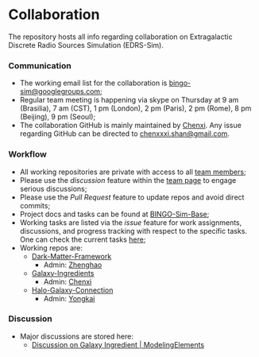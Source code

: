 # Collaboration
The repository hosts all info regarding collaboration on Extragalactic Discrete Radio Sources Simulation (EDRS-Sim).

### Communication
* The working email list for the collaboration is bingo-sim@googlegroups.com;
* Regular team meeting is happening via skype on Thursday at 9 am (Brasilia), 7 am (CST), 1 pm (London), 2 pm (Paris), 2 pm (Rome), 8 pm (Beijing), 9 pm (Seoul);
* The collaboration GitHub is mainly maintained by [Chenxi](https://github.com/ChenxiSSS). Any issue regarding GitHub can be directed to chenxxxi.shan@gmail.com.

### Workflow
* All working repositories are private with access to all [team members](https://github.com/orgs/BINGO-Sim-Team/teams/builder);
* Please use the *discussion* feature within the [team page](https://github.com/orgs/BINGO-Sim-Team/teams/builder/discussions/) to engage serious discussions;
* Please use the *Pull Request* feature to update repos and avoid direct commits;
* Project docs and tasks can be found at [BINGO-Sim-Base](https://github.com/BINGO-Sim-Team/BINGO-Sim-Base);
* Working tasks are listed via the *issue* feature for work assignments, discussions, and progress tracking with respect to the specific tasks. One can check the current tasks [here](https://github.com/BINGO-Sim-Team/BINGO-Sim-Base/issues);
* Working repos are:
    * [Dark-Matter-Framework](https://github.com/BINGO-Sim-Team/Dark-Matter-Framework)
        * Admin: [Zhenghao](https://github.com/zzh0616)
    * [Galaxy-Ingredients](https://github.com/BINGO-Sim-Team/Galaxy-Ingredients)
        * Admin: [Chenxi](https://github.com/ChenxiSSS)
    * [Halo-Galaxy-Connection](https://github.com/BINGO-Sim-Team/Halo-Galaxy-Connection)
        * Admin: [Yongkai](https://github.com/sjtuzyk)

### Discussion
* Major discussions are stored here:
    * [Discussion on Galaxy Ingredient | ModelingElements](https://github.com/orgs/BINGO-Sim-Team/teams/builder/discussions/1)
